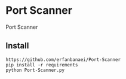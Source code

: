 # Port Scanner
Port Scanner

## Install
```
https://github.com/erfanbanaei/Port-Scanner
pip install -r requirements
python Port-Scanner.py
```

